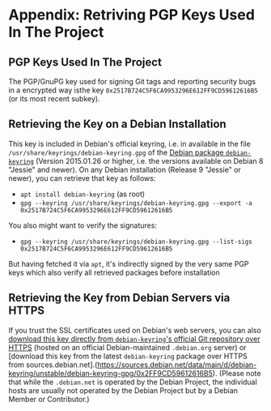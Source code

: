Appendix: Retriving PGP Keys Used In The Project
================================================

PGP Keys Used In The Project
----------------------------

The PGP/GnuPG key used for signing Git tags and reporting security
bugs in a encrypted way isthe key
`0x2517B724C5F6CA9953296E612FF9CD59612616B5` (or its most recent
subkey).

Retrieving the Key on a Debian Installation
-------------------------------------------

This key is included in Debian's official keyring, i.e. in available
in the file `/usr/share/keyrings/debian-keyring.gpg` of the
[Debian package `debian-keyring`](https://packages.debian.org/debian-keyring)
(Version 2015.01.26 or higher, i.e. the versions available on Debian 8
"Jessie" and newer). On any Debian installation (Release 9 "Jessie" or
newer), you can retrieve that key as follows:

* `apt install debian-keyring` (as root)
* `gpg --keyring /usr/share/keyrings/debian-keyring.gpg --export -a 0x2517B724C5F6CA9953296E612FF9CD59612616B5`

You also might want to verify the signatures:

* `gpg --keyring /usr/share/keyrings/debian-keyring.gpg --list-sigs 0x2517B724C5F6CA9953296E612FF9CD59612616B5`

But having fetched it via `apt`, it's indirectly signed by the very
same PGP keys which also verify all retrieved packages before
installation

Retrieving the Key from Debian Servers via HTTPS
------------------------------------------------

If you trust the SSL certificates used on Debian's web servers, you
can also
[download this key directly from `debian-keyring`'s official Git repository over HTTPS](https://anonscm.debian.org/cgit/keyring/keyring.git/plain/debian-keyring-gpg/0x2FF9CD59612616B5)
(hosted on an official Debian-maintained `.debian.org` server) or
[download this key from the latest `debian-keyring` package over HTTPS from sources.debian.net].(https://sources.debian.net/data/main/d/debian-keyring/unstable/debian-keyring-gpg/0x2FF9CD59612616B5).
(Please note that while the `.debian.net` is operated by the Debian
Project, the individual hosts are usually not operated by the Debian
Project but by a Debian Member or Contributor.)
